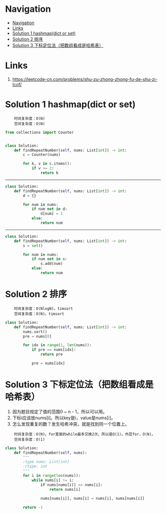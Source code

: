 # Navigation
- [Navigation](#navigation)
- [Links](#links)
- [Solution 1 hashmap(dict or set)](#solution-1-hashmapdict-or-set)
- [Solution 2 排序](#solution-2-%e6%8e%92%e5%ba%8f)
- [Solution 3 下标定位法（把数组看成是哈希表）](#solution-3-%e4%b8%8b%e6%a0%87%e5%ae%9a%e4%bd%8d%e6%b3%95%e6%8a%8a%e6%95%b0%e7%bb%84%e7%9c%8b%e6%88%90%e6%98%af%e5%93%88%e5%b8%8c%e8%a1%a8)

# Links
1. https://leetcode-cn.com/problems/shu-zu-zhong-zhong-fu-de-shu-zi-lcof/

# Solution 1 hashmap(dict or set)
```
    时间复杂度：O(N)
    空间复杂度：O(N)
```
```python
from collections import Counter


class Solution:
    def findRepeatNumber(self, nums: List[int]) -> int:
        c = Counter(nums)

        for k, v in c.items():
            if v >= 2:
                return k
```
---
```python
class Solution:
    def findRepeatNumber(self, nums: List[int]) -> int:
        d = {}

        for num in nums:
            if num not in d:
                d[num] = 1
            else:
                return num
```
---
```python
class Solution:
    def findRepeatNumber(self, nums: List[int]) -> int:
        s = set()

        for num in nums:
            if num not in s:
                s.add(num)
            else:
                return num
```

# Solution 2 排序
```
    时间复杂度：O(NlogN)。timsort
    空间复杂度：O(N)。timsort
```
```python
class Solution:
    def findRepeatNumber(self, nums: List[int]) -> int:
        nums.sort()
        pre = nums[0]

        for idx in range(1, len(nums)):
            if pre == nums[idx]:
                return pre

            pre = nums[idx]
```

# Solution 3 下标定位法（把数组看成是哈希表）
1. 因为题目规定了值的范围0 ~ n - 1，所以可以用。
2. 下标i应该放nums[i]。所以key是i，value是nums[i]。
3. 怎么发现重复的数？发生哈希冲突，就是找到同一个位置上。

```
    时间复杂度：O(N)。for里面的while最多交换2次，所以是O(1)。外层for，O(N)。
    空间复杂度：O(1)
```
```python
class Solution:
    def findRepeatNumber(self, nums):
        """
        :type nums: List[int]
        :rtype: int
        """
        for i in range(len(nums)):
            while nums[i] != i:
                if nums[nums[i]] == nums[i]:
                    return nums[i]

                nums[nums[i]], nums[i] = nums[i], nums[nums[i]]
        
        return -1
```